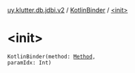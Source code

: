 [uy.klutter.db.jdbi.v2](../index.md) / [KotlinBinder](index.md) / [&lt;init&gt;](.)


# &lt;init&gt;
<code>KotlinBinder(method: [Method](http://docs.oracle.com/javase/6/docs/api/java/lang/reflect/Method.html), paramIdx: Int)</code><br/>

